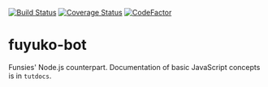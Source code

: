 [![Build Status](https://travis-ci.org/padkinsdev/fuyuko-bot.svg?branch=master)](https://travis-ci.org/padkinsdev/fuyuko-bot)
[![Coverage Status](https://coveralls.io/repos/github/padkinsdev/fuyuko-bot/badge.svg?branch=master)](https://coveralls.io/github/padkinsdev/fuyuko-bot?branch=master)
[![CodeFactor](https://www.codefactor.io/repository/github/padkinsdev/fuyuko-bot/badge)](https://www.codefactor.io/repository/github/padkinsdev/fuyuko-bot)
# fuyuko-bot
Funsies' Node.js counterpart. Documentation of basic JavaScript concepts is in `tutdocs`.
